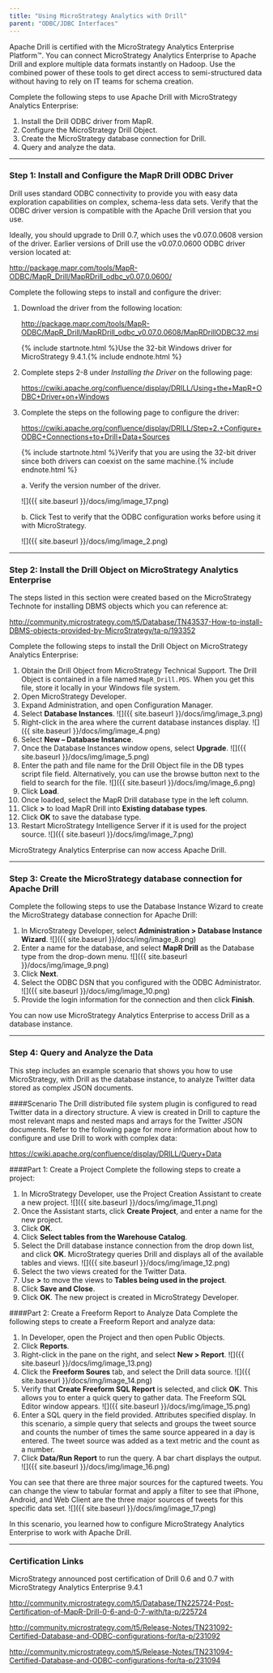 ```yaml
---
title: "Using MicroStrategy Analytics with Drill"
parent: "ODBC/JDBC Interfaces"
---
```

Apache Drill is certified with the MicroStrategy Analytics Enterprise Platform™. You can connect MicroStrategy Analytics Enterprise to Apache Drill and explore multiple data formats instantly on Hadoop. Use the combined power of these tools to get direct access to semi-structured data without having to rely on IT teams for schema creation.

Complete the following steps to use Apache Drill with MicroStrategy Analytics Enterprise:
 
1.  Install the Drill ODBC driver from MapR.
2.	Configure the MicroStrategy Drill Object.
3.	Create the MicroStrategy database connection for Drill.
4.	Query and analyze the data.

----------


### Step 1: Install and Configure the MapR Drill ODBC Driver 

Drill uses standard ODBC connectivity to provide you with easy data exploration capabilities on complex, schema-less data sets. Verify that the ODBC driver version is compatible with the Apache Drill version that you use.
 
Ideally, you should upgrade to Drill 0.7, which uses the v0.07.0.0608 version of the driver. Earlier versions of Drill use the v0.07.0.0600 ODBC driver version located at:

http://package.mapr.com/tools/MapR-ODBC/MapR_Drill/MapRDrill_odbc_v0.07.0.0600/

Complete the following steps to install and configure the driver:

1.	Download the driver from the following location: 

    http://package.mapr.com/tools/MapR-ODBC/MapR_Drill/MapRDrill_odbc_v0.07.0.0608/MapRDrillODBC32.msi

    {% include startnote.html %}Use the 32-bit Windows driver for MicroStrategy 9.4.1.{% include endnote.html %}

2.	Complete steps 2-8 under *Installing the Driver* on the following page: 

    https://cwiki.apache.org/confluence/display/DRILL/Using+the+MapR+ODBC+Driver+on+Windows
3.	Complete the steps on the following page to configure the driver:

    https://cwiki.apache.org/confluence/display/DRILL/Step+2.+Configure+ODBC+Connections+to+Drill+Data+Sources 

    {% include startnote.html %}Verify that you are using the 32-bit driver since both drivers can coexist on the same machine.{% include endnote.html %} 

	a.	Verify the version number of the driver.

    ![]({{ site.baseurl }}/docs/img/image_17.png)
	 
	b.	Click Test to verify that the ODBC configuration works before using it with MicroStrategy.

    ![]({{ site.baseurl }}/docs/img/image_2.png)

----------


### Step 2: Install the Drill Object on MicroStrategy Analytics Enterprise 
The steps listed in this section were created based on the MicroStrategy Technote for installing DBMS objects which you can reference at: 

http://community.microstrategy.com/t5/Database/TN43537-How-to-install-DBMS-objects-provided-by-MicroStrategy/ta-p/193352


Complete the following steps to install the Drill Object on MicroStrategy Analytics Enterprise:

1. Obtain the Drill Object from MicroStrategy Technical Support. The Drill Object is contained in a file named `MapR_Drill.PDS`. When you get this file, store it locally in your Windows file system.
2. Open MicroStrategy Developer. 
3. Expand Administration, and open Configuration Manager.
4. Select **Database Instances**.
   ![]({{ site.baseurl }}/docs/img/image_3.png)
5. Right-click in the area where the current database instances display. 
   ![]({{ site.baseurl }}/docs/img/image_4.png)
6. Select **New – Database Instance**. 
7. Once the Database Instances window opens, select **Upgrade**.
   ![]({{ site.baseurl }}/docs/img/image_5.png)
8. Enter the path and file name for the Drill Object file in the DB types script file field. Alternatively, you can use the browse button next to the field to search for the file. 
   ![]({{ site.baseurl }}/docs/img/image_6.png)
9.  Click **Load**. 
10.	Once loaded, select the MapR Drill database type in the left column.
11.	Click **>** to load MapR Drill into **Existing database types**. 
12.	Click **OK** to save the database type.
13.	Restart MicroStrategy Intelligence Server if it is used for the project source.
   ![]({{ site.baseurl }}/docs/img/image_7.png)

MicroStrategy Analytics Enterprise can now access Apache Drill.


----------

### Step 3: Create the MicroStrategy database connection for Apache Drill
Complete the following steps to use the Database Instance Wizard to create the MicroStrategy database connection for Apache Drill:

1. In MicroStrategy  Developer, select **Administration > Database Instance Wizard**.
   ![]({{ site.baseurl }}/docs/img/image_8.png)
2. Enter a name for the database, and select **MapR Drill** as the Database type from the drop-down menu.
   ![]({{ site.baseurl }}/docs/img/image_9.png)
3. Click **Next**. 
4. Select the ODBC DSN that you configured with the ODBC Administrator.
   ![]({{ site.baseurl }}/docs/img/image_10.png)
5. Provide the login information for the connection and then click **Finish**.

You can now use MicroStrategy Analytics Enterprise to access Drill as a database instance. 

----------


### Step 4: Query and Analyze the Data
This step includes an example scenario that shows you how to use MicroStrategy, with Drill as the database instance, to analyze Twitter data stored as complex JSON documents. 

####Scenario
The Drill distributed file system plugin is configured to read Twitter data in a directory structure. A view is created in Drill to capture the most relevant maps and nested maps and arrays for the Twitter JSON documents. Refer to the following page for more information about how to configure and use Drill to work with complex data:

https://cwiki.apache.org/confluence/display/DRILL/Query+Data

####Part 1: Create a Project
Complete the following steps to create a project:

1. In MicroStrategy Developer, use the Project Creation Assistant to create a new project.
   ![]({{ site.baseurl }}/docs/img/image_11.png)
2.  Once the Assistant starts, click **Create Project**, and enter a name for the new project. 
3.	Click **OK**. 
4.	Click **Select tables from the Warehouse Catalog**. 
5.	Select the Drill database instance connection from the drop down list, and click **OK**.	MicroStrategy queries Drill and displays all of the available tables and views.
   ![]({{ site.baseurl }}/docs/img/image_12.png)
6.	Select the two views created for the Twitter Data.
7.	Use **>** to move the views to **Tables being used in the project**. 
8.	Click **Save and Close**.
9.	Click **OK**. The new project is created in MicroStrategy Developer. 

####Part 2: Create a Freeform Report to Analyze Data
Complete the following steps to create a Freeform Report and analyze data:

1.	In Developer, open the Project and then open Public Objects.
2.	Click **Reports**.
3.	Right-click in the pane on the right, and select **New > Report**.
   ![]({{ site.baseurl }}/docs/img/image_13.png)
4.	Click the **Freeform Soures** tab, and select the Drill data source.
   ![]({{ site.baseurl }}/docs/img/image_14.png)
5.	Verify that **Create Freeform SQL Report** is selected, and click **OK**. This allows you to enter a quick query to gather data. The Freeform SQL Editor window appears.
   ![]({{ site.baseurl }}/docs/img/image_15.png)
6.	Enter a SQL query in the field provided. Attributes specified display. 
In this scenario, a simple query that selects and groups the tweet source and counts the number of times the same source appeared in a day is entered. The tweet source was added as a text metric and the count as a number. 
7.	Click **Data/Run Report** to run the query. A bar chart displays the output.
   ![]({{ site.baseurl }}/docs/img/image_16.png)

You can see that there are three major sources for the captured tweets. You can change the view to tabular format and apply a filter to see that iPhone, Android, and Web Client are the three major sources of tweets for this specific data set.
![]({{ site.baseurl }}/docs/img/image_17.png)

In this scenario, you learned how to configure MicroStrategy Analytics Enterprise to work with Apache Drill. 

----------

### Certification Links

MicroStrategy announced post certification of Drill 0.6 and 0.7 with MicroStrategy Analytics Enterprise 9.4.1


http://community.microstrategy.com/t5/Database/TN225724-Post-Certification-of-MapR-Drill-0-6-and-0-7-with/ta-p/225724

http://community.microstrategy.com/t5/Release-Notes/TN231092-Certified-Database-and-ODBC-configurations-for/ta-p/231092

http://community.microstrategy.com/t5/Release-Notes/TN231094-Certified-Database-and-ODBC-configurations-for/ta-p/231094   

